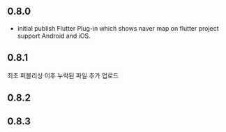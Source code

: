 ## 0.8.0
- initial publish
Flutter Plug-in which shows naver map on flutter project support Android and iOS.


## 0.8.1
최초 퍼블리싱 이후 누락된 파일 추가 업로드

## 0.8.2

## 0.8.3